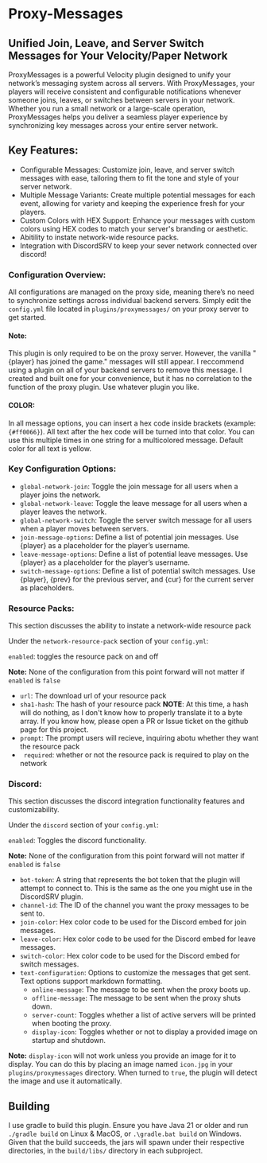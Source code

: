 # Proxy-Messages
## Unified Join, Leave, and Server Switch Messages for Your Velocity/Paper Network
ProxyMessages is a powerful Velocity plugin designed to unify your network’s messaging system across all servers. With ProxyMessages, your players will receive consistent and configurable notifications whenever someone joins, leaves, or switches between servers in your network. Whether you run a small network or a large-scale operation, ProxyMessages helps you deliver a seamless player experience by synchronizing key messages across your entire server network.

## Key Features:
* Configurable Messages: Customize join, leave, and server switch messages with ease, tailoring them to fit the tone and style of your server network.
* Multiple Message Variants: Create multiple potential messages for each event, allowing for variety and keeping the experience fresh for your players.
* Custom Colors with HEX Support: Enhance your messages with custom colors using HEX codes to match your server's branding or aesthetic.
* Abitility to instate network-wide resource packs.
* Integration with DiscordSRV to keep your sever network connected over discord! 

### Configuration Overview:
All configurations are managed on the proxy side, meaning there’s no need to synchronize settings across individual backend servers. Simply edit the `config.yml` file located in `plugins/proxymessages/` on your proxy server to get started.

#### Note:
This plugin is only required to be on the proxy server. However, the vanilla "{player} has joined the game." messages will still appear. I reccommend using a plugin on all of your backend servers to remove this message. I created and built one for your convenience, but it has no correlation to the function of the proxy plugin. Use whatever plugin you like.

#### **COLOR**:
In all message options, you can insert a hex code inside brackets (example: `{#ff0066}`). All text after the hex code will be turned into that color. You can use this multiple times in one string for a multicolored message. Default color for all text is yellow.


### Key Configuration Options:
* `global-network-join`: Toggle the join message for all users when a player joins the network.
* `global-network-leave`: Toggle the leave message for all users when a player leaves the network.
* `global-network-switch`: Toggle the server switch message for all users when a player moves between servers.
* `join-message-options`: Define a list of potential join messages. Use {player} as a placeholder for the player’s username.
* `leave-message-options`: Define a list of potential leave messages. Use {player} as a placeholder for the player’s username.
* `switch-message-options`: Define a list of potential switch messages. Use {player}, {prev} for the previous server, and {cur} for the current server as placeholders.

### Resource Packs:
This section discusses the ability to instate a network-wide resource pack

Under the `network-resource-pack` section of your `config.yml`:

`enabled`: toggles the resource pack on and off

**Note:** None of the configuration from this point forward will not matter if `enabled` is `false`

* `url`: The download url of your resource pack
* `sha1-hash`: The hash of your resource pack 
**NOTE**: At this time, a hash will do nothing, as I don't know how to properly translate it to a byte array. If you know how, please open a PR or Issue ticket on the github page for this project. 
* `prompt`: The prompt users will recieve, inquiring abotu whether they want the resource pack
* ` required`: whether or not the resource pack is required to play on the network


### Discord:
This section discusses the discord integration functionality features and customizability.

Under the `discord` section of your `config.yml`:

`enabled`: Toggles the discord functionality.

**Note:** None of the configuration from this point forward will not matter if `enabled` is `false`

* `bot-token`: A string that represents the bot token that the plugin will attempt to connect to. This is the same as the one you might use in the DiscordSRV plugin.
* `channel-id`: The ID of the channel you want the proxy messages to be sent to.
* `join-color`: Hex color code to be used for the Discord embed for join messages.
* `leave-color`: Hex color code to be used for the Discord embed for leave messages.
* `switch-color`: Hex color code to be used for the Discord embed for switch messages.
* `text-configuration`: Options to customize the messages that get sent. Text options support markdown formatting.
  * `online-message`: The message to be sent when the proxy boots up.
  * `offline-message`: The message to be sent when the proxy shuts down.
  * `server-count`: Toggles whether a list of active servers will be printed when booting the proxy.
  * `display-icon`: Toggles whether or not to display a provided image on startup and shutdown.

**Note:** `display-icon` will not work unless you provide an image for it to display. You can do this by placing an image named `icon.jpg` in your `plugins/proxymessages` directory. When turned to `true`, the plugin will detect the image and use it automatically.



## Building
I use gradle to build this plugin. Ensure you have Java 21 or older and run `./gradle build` on Linux & MacOS, or `.\gradle.bat build` on Windows. Given that the build succeeds, the jars will spawn under their respective directories, in the `build/libs/` directory in each subproject.
